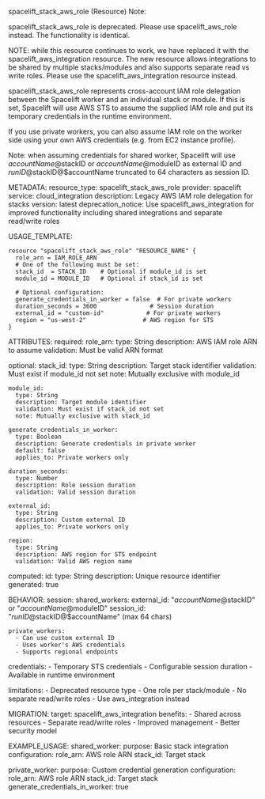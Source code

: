 spacelift_stack_aws_role (Resource)
Note:

spacelift_stack_aws_role is deprecated. Please use spacelift_aws_role instead. The functionality is identical.

NOTE: while this resource continues to work, we have replaced it with the spacelift_aws_integration resource. The new resource allows integrations to be shared by multiple stacks/modules and also supports separate read vs write roles. Please use the spacelift_aws_integration resource instead.

spacelift_stack_aws_role represents cross-account IAM role delegation between the Spacelift worker and an individual stack or module. If this is set, Spacelift will use AWS STS to assume the supplied IAM role and put its temporary credentials in the runtime environment.

If you use private workers, you can also assume IAM role on the worker side using your own AWS credentials (e.g. from EC2 instance profile).

Note: when assuming credentials for shared worker, Spacelift will use $accountName@$stackID or $accountName@$moduleID as external ID and $runID@$stackID@$accountName truncated to 64 characters as session ID.

METADATA:
  resource_type: spacelift_stack_aws_role
  provider: spacelift
  service: cloud_integration
  description: Legacy AWS IAM role delegation for stacks
  version: latest
  deprecation_notice: Use spacelift_aws_integration for improved functionality including shared integrations and separate read/write roles

USAGE_TEMPLATE:
```hcl
resource "spacelift_stack_aws_role" "RESOURCE_NAME" {
  role_arn = IAM_ROLE_ARN
  # One of the following must be set:
  stack_id  = STACK_ID    # Optional if module_id is set
  module_id = MODULE_ID   # Optional if stack_id is set
  
  # Optional configuration:
  generate_credentials_in_worker = false  # For private workers
  duration_seconds = 3600               # Session duration
  external_id = "custom-id"            # For private workers
  region = "us-west-2"                # AWS region for STS
}
```

ATTRIBUTES:
  required:
    role_arn:
      type: String
      description: AWS IAM role ARN to assume
      validation: Must be valid ARN format

  optional:
    stack_id:
      type: String
      description: Target stack identifier
      validation: Must exist if module_id not set
      note: Mutually exclusive with module_id
      
    module_id:
      type: String
      description: Target module identifier
      validation: Must exist if stack_id not set
      note: Mutually exclusive with stack_id
      
    generate_credentials_in_worker:
      type: Boolean
      description: Generate credentials in private worker
      default: false
      applies_to: Private workers only
      
    duration_seconds:
      type: Number
      description: Role session duration
      validation: Valid session duration
      
    external_id:
      type: String
      description: Custom external ID
      applies_to: Private workers only
      
    region:
      type: String
      description: AWS region for STS endpoint
      validation: Valid AWS region name

  computed:
    id:
      type: String
      description: Unique resource identifier
      generated: true

BEHAVIOR:
  session:
    shared_workers:
      external_id: "$accountName@$stackID" or "$accountName@$moduleID"
      session_id: "$runID@$stackID@$accountName" (max 64 chars)
    
    private_workers:
      - Can use custom external ID
      - Uses worker's AWS credentials
      - Supports regional endpoints
    
  credentials:
    - Temporary STS credentials
    - Configurable session duration
    - Available in runtime environment
    
  limitations:
    - Deprecated resource type
    - One role per stack/module
    - No separate read/write roles
    - Use aws_integration instead

MIGRATION:
  target: spacelift_aws_integration
  benefits:
    - Shared across resources
    - Separate read/write roles
    - Improved management
    - Better security model

EXAMPLE_USAGE:
  shared_worker:
    purpose: Basic stack integration
    configuration:
      role_arn: AWS role ARN
      stack_id: Target stack
      
  private_worker:
    purpose: Custom credential generation
    configuration:
      role_arn: AWS role ARN
      stack_id: Target stack
      generate_credentials_in_worker: true